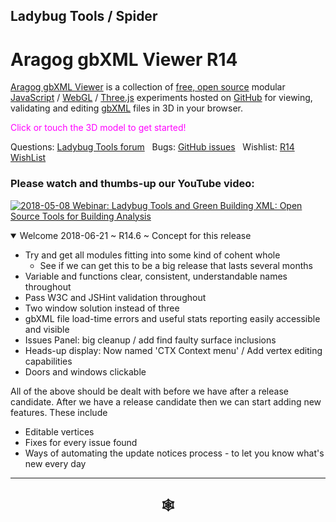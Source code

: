 
## Ladybug Tools / Spider

# Aragog gbXML Viewer R14

[Aragog gbXML Viewer]( https://github.com/ladybug-tools/spider "Source code on GitHub" ) is a collection of [free, open source]( https://opensource.guide/ "Read all about it at OpenSource Guides" ) modular [JavaScript]( https://developer.mozilla.org/en-US/docs/Web/JavaScript/About_JavaScript "Callout to Brendan" ) / [WebGL]( https://www.khronos.org/webgl/ "Tip of the hat to Ken Russell" ) / [Three.js]( https://threejs.org/ "Hi Mr.doob" ) experiments hosted on [GitHub]( https://github.com/about "Beep for where the geek peeps keep" ) for viewing, validating and editing [gbXML]( http://gbxml.org "Where's your schema today?" ) files in 3D in your browser.

<span style=color:magenta>Click or touch the 3D model to get started!</span>

Questions: [Ladybug Tools forum]( http://discourse.ladybug.tools/c/spider "Hi Mostapha" ) &nbsp; Bugs: [GitHub issues]( https://github.com/ladybug-tools/spider/issues "Say hello to Michal & Theo!" )  &nbsp; Wishlist: [R14 WishList](https://www.ladybug.tools/spider/#gbxml-viewer/r14/assets/gbxml-viewer-support-issues-wish-list.md)

### Please watch and thumbs-up our YouTube video:

[![2018-05-08 Webinar: Ladybug Tools and Green Building XML: Open Source Tools for Building Analysis]( https://www.ladybug.tools/spider/images/2018-05-08-gbxml-webinar-300px.png )]( https://www.youtube.com/watch?v=qHFEhD2SsDA "" )

<!--
<details open>

<summary>Welcome  ~ R.</summary>

</details>
-->

<details open>

<summary>Welcome 2018-06-21 ~ R14.6 ~ Concept for this release</summary>

* Try and get all modules fitting into some kind of cohent whole
	* See if we can get this to be a big release that lasts several months
* Variable and functions clear, consistent, understandable names throughout
* Pass W3C and JSHint validation throughout
* Two window solution instead of three
* gbXML file load-time errors and useful stats reporting easily accessible and visible
* Issues Panel: big cleanup / add find faulty surface inclusions
* Heads-up display: Now named 'CTX Context menu' / Add vertex editing capabilities
* Doors and windows clickable

All of the above should be dealt with before we have after a release candidate. After we have a release candidate then we can start adding new features. These include

* Editable vertices
* Fixes for every issue found
* Ways of automating the update notices process - to let you know what's new every day


</details>

***

<h2 onclick=divMenu.scrollTop=0; style=cursor:pointer;text-align:center; title='go to top and, btw, my web is better than your web' > &#x1f578; </h2>
